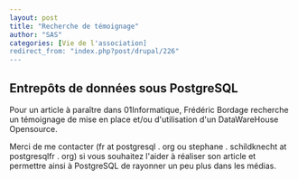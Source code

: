 ```yaml
---
layout: post
title: "Recherche de témoignage"
author: "SAS"
categories: [Vie de l'association]
redirect_from: "index.php?post/drupal/226"
---
```



<p></p>

<!--more-->


<h2>Entrepôts de données sous PostgreSQL</h2>

<p>

Pour un article à paraître dans 01Informatique, Frédéric Bordage recherche un témoignage de mise en place et/ou d'utilisation d'un DataWareHouse Opensource.</p>

<p>

Merci de me contacter (fr at postgresql . org ou stephane . schildknecht at postgresqlfr . org) si vous souhaitez l'aider à réaliser son article et permettre ainsi à PostgreSQL de rayonner un peu plus dans les médias.</p>